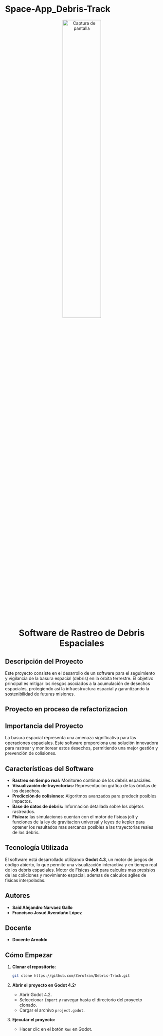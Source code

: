 # Space-App_Debris-Track

<div align="center">
  <img src="https://github.com/user-attachments/assets/68a00706-b48e-4f08-9b5a-c922414a1456" alt="Captura de pantalla" width="50%">
  <h1>Software de Rastreo de Debris Espaciales</h1>
</div>


## Descripción del Proyecto

Este proyecto consiste en el desarrollo de un software para el seguimiento y vigilancia de la basura espacial (debris) en la órbita terrestre. El objetivo principal es mitigar los riesgos asociados a la acumulación de desechos espaciales, protegiendo así la infraestructura espacial y garantizando la sostenibilidad de futuras misiones.
## Proyecto en proceso de refactorizacion

## Importancia del Proyecto

La basura espacial representa una amenaza significativa para las operaciones espaciales. Este software proporciona una solución innovadora para rastrear y monitorear estos desechos, permitiendo una mejor gestión y prevención de colisiones.

## Características del Software

- **Rastreo en tiempo real:** Monitoreo continuo de los debris espaciales.
- **Visualización de trayectorias:** Representación gráfica de las órbitas de los desechos.
- **Predicción de colisiones:** Algoritmos avanzados para predecir posibles impactos.
- **Base de datos de debris:** Información detallada sobre los objetos rastreados.
- **Fisicas:** las simulaciones cuentan con el motor de fisicas jolt y funciones de la ley de gravitacion universal y leyes de kepler para optener los resultados mas sercanos posibles a las trayectorias reales de los debris.

## Tecnología Utilizada

El software está desarrollado utilizando **Godot 4.3**, un motor de juegos de código abierto, lo que permite una visualización interactiva y en tiempo real de los debris espaciales.
Motor de Fisicas **Jolt** para calculos mas presisios de las coliciones y movimiento espacial, ademas de calculos agiles de fisicas interpoladas.

## Autores

- **Said Alejandro Narvaez Gallo**
- **Francisco Josué Avendaño López**

## Docente

- **Docente Arnoldo**

## Cómo Empezar

1. **Clonar el repositorio:**
    ```bash
    git clone https://github.com/Zerofran/Debris-Track.git
    ```
2. **Abrir el proyecto en Godot 4.2:**
    - Abrir Godot 4.2.
    - Seleccionar `Import` y navegar hasta el directorio del proyecto clonado.
    - Cargar el archivo `project.godot`.

3. **Ejecutar el proyecto:**
    - Hacer clic en el botón `Run` en Godot.
